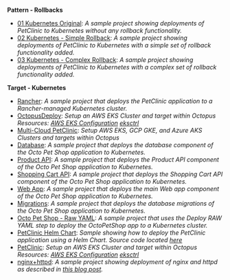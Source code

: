 **Pattern - Rollbacks**

- <a href="https://samples.octopus.app/app#/Spaces-762/projects/Projects-1641/deployments/process" target="_blank">01 Kubernetes Original</a>: <i>A sample project showing deployments of PetClinic to Kubernetes *without* any rollback functionality.</i>
- <a href="https://samples.octopus.app/app#/Spaces-762/projects/Projects-1642/deployments/process" target="_blank">02 Kubernetes - Simple Rollback</a>: <i>A sample project showing deployments of PetClinic to Kubernetes with a simple set of rollback functionality added.</i>
- <a href="https://samples.octopus.app/app#/Spaces-762/projects/Projects-1643/deployments/process" target="_blank">03 Kubernetes - Complex Rollback</a>: <i>A sample project showing deployments of PetClinic to Kubernetes with a complex set of rollback functionality added.</i>
    
**Target - Kubernetes**

- <a href="https://samples.octopus.app/app#/Spaces-105/projects/Projects-1032/deployments/process" target="_blank">Rancher</a>: <i>A sample project that deploys the PetClinic application to a Rancher-managed Kubernetes cluster.</i>
- <a href="https://samples.octopus.app/app#/Spaces-105/projects/Projects-1241/deployments/process" target="_blank">OctopusDeploy</a>: <i>Setup an AWS EKS Cluster and target within Octopus Resources: [AWS EKS Configuration](https://github.com/OctopusSamples/IaC/blob/master/aws/Kubernetes/cluster.yaml)  [eksctrl](https://github.com/weaveworks/eksctl)</i>
- <a href="https://samples.octopus.app/app#/Spaces-105/projects/Projects-1707/deployments/process" target="_blank">Multi-Cloud PetClinic</a>: <i>Setup AWS EKS, GCP GKE, and Azure AKS Clusters and targets within Octopus</i>
- <a href="https://samples.octopus.app/app#/Spaces-105/projects/Projects-201/deployments/process" target="_blank">Database</a>: <i>A sample project that deploys the database component of the Octo Pet Shop application to Kubernetes.</i>
- <a href="https://samples.octopus.app/app#/Spaces-105/projects/Projects-203/deployments/process" target="_blank">Product API</a>: <i>A sample project that deploys the Product API component of the Octo Pet Shop application to Kubernetes.</i>
- <a href="https://samples.octopus.app/app#/Spaces-105/projects/Projects-204/deployments/process" target="_blank">Shopping Cart API</a>: <i>A sample project that deploys the Shopping Cart API component of the Octo Pet Shop application to Kubernetes.</i>
- <a href="https://samples.octopus.app/app#/Spaces-105/projects/Projects-205/deployments/process" target="_blank">Web App</a>: <i>A sample project that deploys the main Web app component of the Octo Pet Shop application to Kubernetes.</i>
- <a href="https://samples.octopus.app/app#/Spaces-105/projects/Projects-241/deployments/process" target="_blank">Migrations</a>: <i>A sample project that deploys the database migrations of the Octo Pet Shop application to Kubernetes.</i>
- <a href="https://samples.octopus.app/app#/Spaces-105/projects/Projects-302/deployments/process" target="_blank">Octo Pet Shop - Raw YAML</a>: <i>A sample project that uses the Deploy RAW YAML step to deploy the OctoPetShop app to a Kubernetes cluster.</i>
- <a href="https://samples.octopus.app/app#/Spaces-105/projects/Projects-322/deployments/process" target="_blank">PetClinic Helm Chart</a>: <i>Sample showing how to deploy the PetClinic application using a Helm Chart. Source code located [here](https://dev.azure.com/octopussamples/_git/PetClinic?path=/petclinic-chart)</i>
- <a href="https://samples.octopus.app/app#/Spaces-105/projects/Projects-861/deployments/process" target="_blank">PetClinic</a>: <i>Setup an AWS EKS Cluster and target within Octopus Resources: [AWS EKS Configuration](https://github.com/OctopusSamples/IaC/blob/master/aws/Kubernetes/cluster.yaml)  [eksctrl](https://github.com/weaveworks/eksctl)</i>
- <a href="https://samples.octopus.app/app#/Spaces-105/projects/Projects-964/deployments/process" target="_blank">nginx+httpd</a>: <i>A sample project showing deployment of nginx and httpd as described in [this blog post](https://yamldoc.liuyan.wang/blog/deploying-applications-to-kubernetes).</i>
